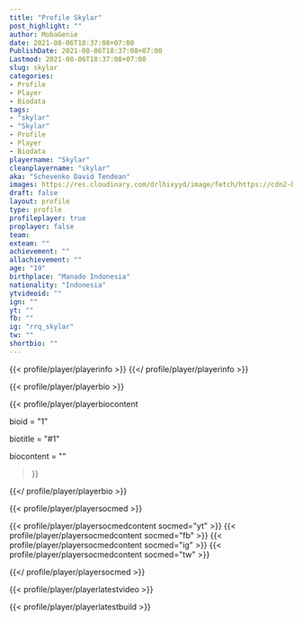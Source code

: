 ```yaml
---
title: "Profile Skylar"
post_highlight: ""
author: MobaGenie
date: 2021-08-06T18:37:08+07:00
PublishDate: 2021-08-06T18:37:08+07:00
Lastmod: 2021-08-06T18:37:08+07:00
slug: skylar
categories: 
- Profile 
- Player
- Biodata
tags: 
- "skylar"
- "Skylar"
- Profile 
- Player
- Biodata
playername: "Skylar"
cleanplayername: "skylar"
aka: "Schevenko David Tendean"
images: https://res.cloudinary.com/drlhixyyd/image/fetch/https://cdn2-build.mobagenie.my.id/p/images/banner/player/full/skylar.jpg
draft: false
layout: profile
type: profile
profileplayer: true
proplayer: false
team: 
exteam: "" 
achievement: ""
allachievement: ""
age: "19"
birthplace: "Manado Indonesia"
nationality: "Indonesia"
ytvideoid: ""
ign: ""
yt: ""
fb: ""
ig: "rrq_skylar"
tw: ""
shortbio: ""
---
```


{{< profile/player/playerinfo >}} {{</ profile/player/playerinfo >}}

{{< profile/player/playerbio >}}

{{< profile/player/playerbiocontent 

bioid = "1" 

biotitle = "#1" 

biocontent = ""

>}}

{{</ profile/player/playerbio >}}
 
{{< profile/player/playersocmed >}}

{{< profile/player/playersocmedcontent socmed="yt" >}} 
{{< profile/player/playersocmedcontent socmed="fb" >}} 
{{< profile/player/playersocmedcontent socmed="ig" >}} 
{{< profile/player/playersocmedcontent socmed="tw" >}} 

{{</ profile/player/playersocmed >}}

{{< profile/player/playerlatestvideo >}}

{{< profile/player/playerlatestbuild >}}